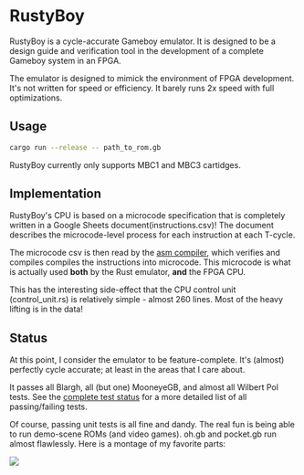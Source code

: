 # RustyBoy

RustyBoy is a cycle-accurate Gameboy emulator. It is designed to be a design guide and verification
tool in the development of a complete Gameboy system in an FPGA.

The emulator is designed to mimick the environment of FPGA development. It's not written for speed
or efficiency. It barely runs 2x speed with full optimizations.

## Usage

```bash
cargo run --release -- path_to_rom.gb
```

RustyBoy currently only supports MBC1 and MBC3 cartidges.

## Implementation

RustyBoy's CPU is based on a microcode specification that is completely written in a Google Sheets
document(instructions.csv)! The document describes the microcode-level process for each instruction
at each T-cycle.

The microcode csv is then read by the [asm compiler](soc/src/cpu/asm), which verifies and compiles
compiles the instructions into microcode. This microcode is what is actually used **both** by the
Rust emulator, **and** the FPGA CPU.

This has the interesting side-effect that the CPU control unit (control_unit.rs) is relatively
simple - almost 260 lines. Most of the heavy lifting is in the data!

## Status

At this point, I consider the emulator to be feature-complete. It's (almost) perfectly cycle
accurate; at least in the areas that I care about.

It passes all Blargh, all (but one) MooneyeGB, and almost all Wilbert Pol tests. See the [complete
test status](docs/test_details.md) for a more detailed list of all passing/failing tests.

Of course, passing unit tests is all fine and dandy. The real fun is being able to run demo-scene
ROMs (and video games). oh.gb and pocket.gb run almost flawlessly. Here is a montage of my favorite
parts:

<image src="docs/rustyboy.gif" class="center" />


